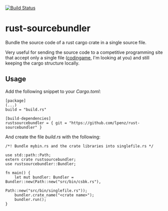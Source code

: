 [![Build Status](https://travis-ci.org/lpenz/rust-sourcebundler.svg?branch=master)](https://travis-ci.org/lpenz/rust-sourcebundler)

# rust-sourcebundler

Bundle the source code of a rust cargo crate in a single source file.

Very useful for sending the source code to a competitive programming site that
accept only a single file ([codingame](https://codingame.com), I'm looking at
you) and still keeping the cargo structure locally.


## Usage

Add the following snippet to your *Cargo.toml*:

```
[package]
(...)
build = "build.rs"

[build-dependencies]
rustsourcebundler = { git = "https://github.com/lpenz/rust-sourcebundler" }
```

And create the file *build.rs* with the following:

```
/*! Bundle mybin.rs and the crate libraries into singlefile.rs */

use std::path::Path;
extern crate rustsourcebundler;
use rustsourcebundler::Bundler;

fn main() {
    let mut bundler: Bundler = Bundler::new(Path::new("src/bin/csbk.rs"),
                                            Path::new("src/bin/singlefile.rs"));
    bundler.crate_name("<crate name>");
    bundler.run();
}
```

